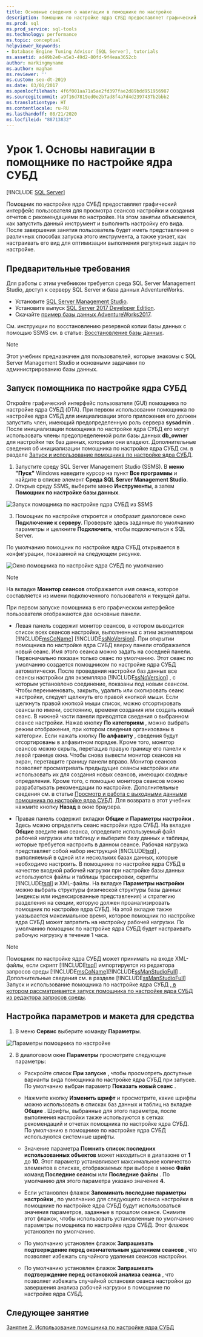 ```yaml
---
title: Основные сведения о навигации в помощнике по настройке
description: Помощник по настройке ядра СУБД предоставляет графический интерфейс пользователя для просмотра сеансов настройки и отчетов с рекомендациями по настройке.
ms.prod: sql
ms.prod_service: sql-tools
ms.technology: performance
ms.topic: conceptual
helpviewer_keywords:
- Database Engine Tuning Advisor [SQL Server], tutorials
ms.assetid: ad49b2e0-a5e3-49d2-80fd-9f4eaa3652cb
author: markingmyname
ms.author: maghan
ms.reviewer: ''
ms.custom: seo-dt-2019
ms.date: 03/01/2017
ms.openlocfilehash: 4f6f001aa71a5ae2fd397fae2d89bdd951956987
ms.sourcegitcommit: a9f16d7819ed0e2b7ad8f4a7d4d2397437b2bbb2
ms.translationtype: HT
ms.contentlocale: ru-RU
ms.lasthandoff: 08/21/2020
ms.locfileid: "88713832"
---
```

# <a name="lesson-1-basic-navigation-in-database-engine-tuning-advisor-dta"></a>Урок 1. Основы навигации в помощнике по настройке ядра СУБД

 [!INCLUDE [SQL Server](../../includes/applies-to-version/sqlserver.md)]

Помощник по настройке ядра СУБД предоставляет графический интерфейс пользователя для просмотра сеансов настройки и создания отчетов с рекомендациями по настройке. На этом занятии объясняется, как запустить данный инструмент и выполнить настройку его вида. После завершения занятия пользователь будет иметь представление о различных способах запуска этого инструмента, а также узнает, как настраивать его вид для оптимизации выполнения регулярных задач по настройке.  

## <a name="prerequisites"></a>Предварительные требования 

Для работы с этим учебником требуется среда SQL Server Management Studio, доступ к серверу SQL Server и база данных AdventureWorks.

- Установите [SQL Server Management Studio](../../ssms/download-sql-server-management-studio-ssms.md).
- Установите выпуск [SQL Server 2017 Developer Edition](https://www.microsoft.com/sql-server/sql-server-downloads).
- Скачайте [пример базы данных AdventureWorks2017](../../samples/adventureworks-install-configure.md?view=sql-server-2017).


См. инструкции по восстановлению резервной копии базы данных с помощью SSMS см. в статье: [Восстановление базы данных](../../relational-databases/backup-restore/restore-a-database-backup-using-ssms.md?view=sql-server-2017).

  >[!NOTE]
  > Этот учебник предназначен для пользователей, которые знакомы с SQL Server Management Studio и основными задачами по администрированию базы данных. 
  

## <a name="launch-database-tuning-advisor"></a>Запуск помощника по настройке ядра СУБД 
Откройте графический интерфейс пользователя (GUI) помощника по настройке ядра СУБД (DTA). При первом использовании помощника по настройке ядра СУБД для инициализации этого приложения его должен запустить член, имеющий предопределенную роль сервера **sysadmin** . После инициализации помощника по настройке ядра СУБД его могут использовать члены предопределенной роли базы данных **db_owner** для настройки тех баз данных, которыми они владеют. Дополнительные сведения об инициализации помощника по настройке ядра СУБД см. в разделе [Запуск и использование помощника по настройке ядра СУБД](../../relational-databases/performance/start-and-use-the-database-engine-tuning-advisor.md).  
  
1. Запустите среду SQL Server Management Studio (SSMS). В **меню "Пуск"** Windows наведите курсор на пункт **Все программы** и найдите в списке элемент **Среда SQL Server Management Studio**. 
2. Открыв среду SSMS, выберите меню **Инструменты**, а затем **Помощник по настройке базы данных**. 

  ![Запуск помощника по настройке ядра СУБД из SSMS](media/dta-tutorials/launch-dta.png)

3. Помощник по настройке откроется и отобразит диалоговое окно **Подключение к серверу**. Проверьте здесь заданные по умолчанию параметры и щелкните **Подключить**, чтобы подключиться к SQL Server.  
  
По умолчанию помощник по настройке ядра СУБД открывается в конфигурации, показанной на следующем рисунке.  
  
![Окно помощника по настройке ядра СУБД по умолчанию](media/dta-tutorials/dta-default-gui.png)
  
> [!NOTE]  
> На вкладке **Монитор сеансов** отображается имя сеанса, которое составляется из имени подключенного пользователя и текущей даты. 
  
При первом запуске помощника в его графическом интерфейсе пользователя отображаются две основные панели.  
  
-   Левая панель содержит монитор сеансов, в котором выводится список всех сеансов настройки, выполненных с этим экземпляром [!INCLUDE[msCoName](../../includes/msconame-md.md)] [!INCLUDE[ssNoVersion](../../includes/ssnoversion-md.md)]. При открытии помощника по настройке ядра СУБД вверху панели отображается новый сеанс. Имя этого сеанса можно задать на соседней панели. Первоначально показан только сеанс по умолчанию. Этот сеанс по умолчанию создается помощником по настройке ядра СУБД автоматически. После проведения настройки баз данных все сеансы настройки для экземпляра [!INCLUDE[ssNoVersion](../../includes/ssnoversion-md.md)] , с которым установлено соединение, показаны под новым сеансом. Чтобы переименовать, закрыть, удалить или скопировать сеанс настройки, следует щелкнуть его правой кнопкой мыши. Если щелкнуть правой кнопкой мыши список, можно отсортировать сеансы по имени, состоянию, времени создания или создать новый сеанс. В нижней части панели приводятся сведения о выбранном сеансе настройки. Нажав кнопку **По категориям** , можно выбрать режим отображения, при котором сведения организованы в категории. Если нажать кнопку **По алфавиту** , сведения будут отсортированы в алфавитном порядке. Кроме того, монитор сеансов можно скрыть, перетащив правую границу его панели к левой границе окна. Чтобы снова вывести монитор сеансов на экран, перетащите границу панели вправо. Монитор сеансов позволяет просматривать предыдущие сеансы настройки или использовать их для создания новых сеансов, имеющих сходные определения. Кроме того, с помощью монитора сеансов можно разрабатывать рекомендации по настройке. Дополнительные сведения см. в статье [Просмотр и работа с выходными данными помощника по настройке ядра СУБД](../../relational-databases/performance/view-and-work-with-the-output-from-the-database-engine-tuning-advisor.md). Для возврата в этот учебник нажмите кнопку **Назад** в окне браузера.  
  
-   Правая панель содержит вкладки **Общие** и **Параметры настройки** . Здесь можно определить сеанс настройки ядра СУБД. На вкладке **Общие** введите имя сеанса, определите используемый файл рабочей нагрузки или таблицу и выберите базу данных и таблицы, которые требуется настроить в данном сеансе. Рабочая нагрузка представляет собой набор инструкций [!INCLUDE[tsql](../../includes/tsql-md.md)] , выполняемый в одной или нескольких базах данных, которые необходимо настроить. В помощнике по настройке ядра СУБД в качестве входной рабочей нагрузки при настройке базы данных используются файлы и таблицы трассировки, скрипты [!INCLUDE[tsql](../../includes/tsql-md.md)] и XML-файлы. На вкладке **Параметры настройки** можно выбрать структуры физической структуры базы данных (индексы или индексированные представления) и стратегию разделения на секции, которую должен проанализировать помощник по настройке ядра СУБД. На этой вкладке также указывается максимальное время, которое помощник по настройке ядра СУБД может затратить на настройку рабочей нагрузки. По умолчанию помощник по настройке ядра СУБД будет настраивать рабочую нагрузку в течение 1 часа.  
  
> [!NOTE]
> Помощник по настройке ядра СУБД может принимать на входе XML-файлы, если скрипт [!INCLUDE[tsql](../../includes/tsql-md.md)] импортируется из редактора запросов среды [!INCLUDE[msCoName](../../includes/msconame-md.md)][!INCLUDE[ssManStudioFull](../../includes/ssmanstudiofull-md.md)] . Дополнительные сведения см. в разделе [!INCLUDE[ssManStudioFull](../../includes/ssmanstudiofull-md.md)] Запуск и использование помощника по настройке ядра СУБД [, в котором рассматривается запуск помощника по настройке ядра СУБД из редактора запросов среды](../../relational-databases/performance/start-and-use-the-database-engine-tuning-advisor.md).  
  
## <a name="configure-tool-options-and-layout"></a>Настройка параметров и макета для средства 

1.  В меню **Сервис** выберите команду **Параметры**.  

   ![Параметры помощника по настройке](media/dta-tutorials/dta-settings.png) 
  
2.  В диалоговом окне **Параметры** просмотрите следующие параметры:  
  
    -   Раскройте список **При запуске** , чтобы просмотреть доступные варианты вида помощника по настройке ядра СУБД при запуске. По умолчанию выбран параметр **Показать новый сеанс** .  
  
    -   Нажмите кнопку **Изменить шрифт** и просмотрите, какие шрифты можно использовать в списках баз данных и таблиц на вкладке **Общие** . Шрифты, выбранные для этого параметра, после выполнения настройки также используются в сетках рекомендаций и отчетах помощника по настройке ядра СУБД. По умолчанию в помощнике по настройке ядра СУБД используются системные шрифты.  
  
    -   Значение параметра **Помнить список последних использованных объектов** может находиться в диапазоне от **1** до **10**. Этот параметр устанавливает максимальное количество элементов в списках, отображаемых при выборе в меню **Файл** команд **Последние сеансы** или **Последние файлы** . По умолчанию для этого параметра указано значение **4**.  
  
    -   Если установлен флажок **Запоминать последние параметры настройки** , по умолчанию для следующего сеанса настройки в помощнике по настройке ядра СУБД будут использоваться значения параметров, заданные в прошлом сеансе. Снимите этот флажок, чтобы использовать установленные по умолчанию параметры помощника по настройке ядра СУБД. Этот флажок установлен по умолчанию.  
  
    -   По умолчанию установлен флажок **Запрашивать подтверждение перед окончательным удалением сеансов** , что позволяет избежать случайного удаления сеансов настройки.  
  
    -   По умолчанию установлен флажок **Запрашивать подтверждение перед остановкой анализа сеанса** , что позволяет избежать случайной остановки сеанса настройки до завершения анализа рабочей нагрузки в помощнике по настройке ядра СУБД.  
  
## <a name="next-lesson"></a>Следующее занятие  
[Занятие 2. Использование помощника по настройке ядра СУБД](../../tools/dta/lesson-2-using-database-engine-tuning-advisor.md)  
  
  

